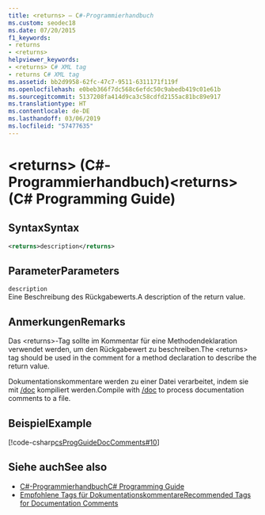 ```yaml
---
title: <returns> – C#-Programmierhandbuch
ms.custom: seodec18
ms.date: 07/20/2015
f1_keywords:
- returns
- <returns>
helpviewer_keywords:
- <returns> C# XML tag
- returns C# XML tag
ms.assetid: bb2d9958-62fc-47c7-9511-6311171f119f
ms.openlocfilehash: e0beb366f7dc568c6efdc50c9abedb419c01e61b
ms.sourcegitcommit: 5137208fa414d9ca3c58cdfd2155ac81bc89e917
ms.translationtype: HT
ms.contentlocale: de-DE
ms.lasthandoff: 03/06/2019
ms.locfileid: "57477635"
---
```

# <a name="returns-c-programming-guide"></a><span data-ttu-id="bcc75-102">\<returns> (C#-Programmierhandbuch)</span><span class="sxs-lookup"><span data-stu-id="bcc75-102">\<returns> (C# Programming Guide)</span></span>
## <a name="syntax"></a><span data-ttu-id="bcc75-103">Syntax</span><span class="sxs-lookup"><span data-stu-id="bcc75-103">Syntax</span></span>  
  
```xml  
<returns>description</returns>  
```  
  
## <a name="parameters"></a><span data-ttu-id="bcc75-104">Parameter</span><span class="sxs-lookup"><span data-stu-id="bcc75-104">Parameters</span></span>  
 `description`  
 <span data-ttu-id="bcc75-105">Eine Beschreibung des Rückgabewerts.</span><span class="sxs-lookup"><span data-stu-id="bcc75-105">A description of the return value.</span></span>  
  
## <a name="remarks"></a><span data-ttu-id="bcc75-106">Anmerkungen</span><span class="sxs-lookup"><span data-stu-id="bcc75-106">Remarks</span></span>  
 <span data-ttu-id="bcc75-107">Das \<returns>-Tag sollte im Kommentar für eine Methodendeklaration verwendet werden, um den Rückgabewert zu beschreiben.</span><span class="sxs-lookup"><span data-stu-id="bcc75-107">The \<returns> tag should be used in the comment for a method declaration to describe the return value.</span></span>  
  
 <span data-ttu-id="bcc75-108">Dokumentationskommentare werden zu einer Datei verarbeitet, indem sie mit [/doc](../../../csharp/language-reference/compiler-options/doc-compiler-option.md) kompiliert werden.</span><span class="sxs-lookup"><span data-stu-id="bcc75-108">Compile with [/doc](../../../csharp/language-reference/compiler-options/doc-compiler-option.md) to process documentation comments to a file.</span></span>  
  
## <a name="example"></a><span data-ttu-id="bcc75-109">Beispiel</span><span class="sxs-lookup"><span data-stu-id="bcc75-109">Example</span></span>  
 [!code-csharp[csProgGuideDocComments#10](~/samples/snippets/csharp/VS_Snippets_VBCSharp/csProgGuideDocComments/CS/DocComments.cs#10)]  
  
## <a name="see-also"></a><span data-ttu-id="bcc75-110">Siehe auch</span><span class="sxs-lookup"><span data-stu-id="bcc75-110">See also</span></span>

- [<span data-ttu-id="bcc75-111">C#-Programmierhandbuch</span><span class="sxs-lookup"><span data-stu-id="bcc75-111">C# Programming Guide</span></span>](../../../csharp/programming-guide/index.md)
- [<span data-ttu-id="bcc75-112">Empfohlene Tags für Dokumentationskommentare</span><span class="sxs-lookup"><span data-stu-id="bcc75-112">Recommended Tags for Documentation Comments</span></span>](../../../csharp/programming-guide/xmldoc/recommended-tags-for-documentation-comments.md)
